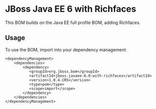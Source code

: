 JBoss Java EE 6 with Richfaces
=========================

This BOM builds on the Java EE full profile BOM, adding Richfaces.
  
Usage
-----

To use the BOM, import into your dependency management:

    <dependencyManagement>
        <dependencies>
            <dependency>
               <groupId>org.jboss.bom</groupId>
               <artifactId>jboss-javaee-6.0-with-richfaces</artifactId>
               <version>1.0.4.CR5</version>
               <type>pom</type>
               <scope>import</scope>
            </dependency>
        </dependencies>
    </dependencyManagement> 
	